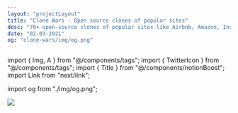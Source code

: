 ```yaml
---
layout: "projectLayout"
title: "Clone Wars - Open source clones of popular sites"
desc: "70+ open-source clones of popular sites like Airbnb, Amazon, Instagram, Netflix, Tiktok, Spotify, Trello, Whatsapp, Youtube etc. List contains source code, demo links, tech stack, and, Github stars count."
date: "02-03-2021"
og: "clone-wars/img/og.png"
---
```


import { Img, A } from "@/components/tags";
import { TwitterIcon } from "@/components/tags";
import { Title } from "@/components/notionBoost";
import Link from "next/link";

import og from "./img/og.png";

<Img src={og}  />

<Title  txt="Clone Wars - Open source clones of popular sites" homeURL = "/clone-wars" />

<p className="lead">
  70+ open-source clones of popular sites like Airbnb, Amazon, Instagram, Netflix, Tiktok, Spotify, Trello, Whatsapp, Youtube, etc. 
  List contains source code, demo links, tech stack, and, GitHub stars count. Great for learning purpose!
</p>

 <nav  className= "flex justify-between  mt-5" 
    >
     <a
        href="https://github.com/GorvGoyl/clone-wars"
        target="_black"
        title="View source code on Github"
      >
        Source code
      </a>
      <a
        href="#support"
        title="Support"
      >
        Support ♥
      </a>
       <a
        href="#contribution"
        title="Contribute"
      >
        Contribution
      </a>
    
  </nav>

## List of 70+ open source clones

<div className="wrapper-outer">
<div className="wrapper-table">

| Clone            | Demo                                                                                                                                   | Repo                                                                                                                   | Tech stack                                        | Repo Stars                                                                                                                                                                                     |
| ---------------- | -------------------------------------------------------------------------------------------------------------------------------------- | ---------------------------------------------------------------------------------------------------------------------- | ------------------------------------------------- | ---------------------------------------------------------------------------------------------------------------------------------------------------------------------------------------------- |
| 2048             | https://2048-three.vercel.app/                                                                                                         | https://github.com/AreebKhan619/2048                                                                                   | React                                             | ![GitHub Repo stars](https://img.shields.io/github/stars/AreebKhan619/2048)                                                                                                                    |
| 2048             | https://demo.matsz.dev/2048/                                                                                                           | https://github.com/mat-sz/2048                                                                                         | React, TypeScript, Redux                          | ![GitHub Repo stars](https://img.shields.io/github/stars/mat-sz/2048)                                                                                                                          |
| Airbnb           | https://abod-bnb.web.app/                                                                                                              | https://github.com/abodmicheal/React-projects/tree/master/Abodbnb                                                      | React, Firebase                                   | ![GitHub Repo stars](https://img.shields.io/github/stars/abodmicheal/React-projects)                                                                                                           |
| Amazon           | https://amazonna.netlify.app/ <br/> https://youtu.be/MSctN0MOdt0                                                                       | https://github.com/emmanuelhashy/amazon-clone                                                                          | React, Firebase                                   | ![GitHub Repo stars](https://img.shields.io/github/stars/emmanuelhashy/amazon-clone)                                                                                                           |
| Amazon Prime     | https://prime-clone-e1de6.firebaseapp.com/                                                                                             | https://github.com/peeyush14goyal/AmazonPrime-ReactJS-Clone                                                            | React                                             | ![GitHub Repo stars](https://img.shields.io/github/stars/peeyush14goyal/AmazonPrime-ReactJS-Clone)                                                                                             |
| Battleship Game  | https://battleboats.ito.wtf/                                                                                                           | https://github.com/hairarrow/btship                                                                                    | TypeScript, React                                 | ![GitHub Repo stars](https://img.shields.io/github/stars/hairarrow/btship)                                                                                                                     |
| Codecademy       | https://codecademyclone.netlify.app/                                                                                                   | https://github.com/shanoysinc/Codecademy-clone                                                                         | React                                             | ![GitHub Repo stars](https://img.shields.io/github/stars/shanoysinc/Codecademy-clone)                                                                                                          |
| Discord          | http://ericellb.github.io/React-Discord-Clone                                                                                          | https://github.com/ericellb/React-Discord-Clone                                                                        | React, Node, Express, Socket-IO, MySQL            | ![GitHub Repo stars](https://img.shields.io/github/stars/ericellb/React-Discord-Clone)                                                                                                         |
| Disney+          | https://github.com/calebnance/expo-disneyplus/blob/master/.gh-assets/screenshare-4.png?raw=true                                        | https://github.com/calebnance/expo-disneyplus                                                                          | React Native, expo                                | ![GitHub Repo stars](https://img.shields.io/github/stars/calebnance/expo-disneyplus)                                                                                                           |
| Dribbble         | http://driwwwle.herokuapp.com/                                                                                                         | https://github.com/itsnitinr/driwwwle                                                                                  | MERN, react                                       | ![GitHub Repo stars](https://img.shields.io/github/stars/itsnitinr/driwwwle)                                                                                                                   |
| Dribbble         | https://v.redd.it/a8lhmpjho0051/                                                                                                       | https://github.com/diazabdulm/rumbbble                                                                                 | MongoDB, ExpressJS, React,                        | ![GitHub Repo stars](https://img.shields.io/github/stars/diazabdulm/rumbbble)                                                                                                                  |
| Facebook         | https://odinclone.herokuapp.com/                                                                                                       | https://github.com/lucaskenji/odinclone-app                                                                            | MERN                                              | ![GitHub Repo stars](https://img.shields.io/github/stars/lucaskenji/odinclone-app)                                                                                                             |
| Facebook         | https://fakebooker.com/                                                                                                                | https://github.com/KristianWEB/fakebooker-frontend                                                                     | react, graphql, mongodb                           | ![GitHub Repo stars](https://img.shields.io/github/stars/KristianWEB/fakebooker-frontend)                                                                                                      |
| Gmail            | https://github.com/rodydavis/gmail_clone#screenshots                                                                                   | https://github.com/rodydavis/gmail_clone                                                                               | Flutter                                           | ![GitHub Repo stars](https://img.shields.io/github/stars/rodydavis/gmail_clone)                                                                                                                |
| Google Drive     | https://mydrive-demo.herokuapp.com/                                                                                                    | https://github.com/subnub/myDrive                                                                                      | React, Node.js, mongoDB                           | ![GitHub Repo stars](https://img.shields.io/github/stars/subnub/myDrive)                                                                                                                       |
| Google Keep      | https://googlekeep-anselm94.herokuapp.com/login <br/> https://github.com/anselm94/googlekeepclone/blob/master/docs/mobile-add-todo.gif | https://github.com/anselm94/googlekeepclone                                                                            | React, GraphQL, Golang, SQlite                    | ![GitHub Repo stars](https://img.shields.io/github/stars/anselm94/googlekeepclone)                                                                                                             |
| Google Keep      | https://vue-keep-sepia.vercel.app/                                                                                                     | https://github.com/wobsoriano/vue-keep                                                                                 | Vue, Typescript, Firestore                        | ![GitHub Repo stars](https://img.shields.io/github/stars/wobsoriano/vue-keep)                                                                                                                  |
| Google Keep      | https://google-keeps-clone.herokuapp.com/                                                                                              | https://github.com/kimlimjustin/google-keep-clone                                                                      | Django, JS                                        | ![GitHub Repo stars](https://img.shields.io/github/stars/kimlimjustin/google-keep-clone)                                                                                                       |
| Google Forms     | http://google-forms-clone.herokuapp.com/                                                                                               | https://github.com/kimlimjustin/google-form-clone                                                                      | Django, JS                                        | ![GitHub Repo stars](https://img.shields.io/github/stars/kimlimjustin/google-form-clone)                                                                                                       |
| Hackernews       | https://hackernews-redesign.netlify.app/                                                                                               | https://github.com/RocktimSaikia/hacker-news-redesign                                                                  | React                                             | ![GitHub Repo stars](https://img.shields.io/github/stars/RocktimSaikia/hacker-news-redesign)                                                                                                   |
| Hackernews       | https://news.python.sc/                                                                                                                | https://github.com/sebst/pythonic-news                                                                                 | Python, Django                                    | ![GitHub Repo stars](https://img.shields.io/github/stars/sebst/pythonic-news)                                                                                                                  |
| IMDB             | https://imdb-react-clone.herokuapp.com/                                                                                                | https://github.com/djohal/imdb-replica-react                                                                           | React, Redux, Firebase                            | ![GitHub Repo stars](https://img.shields.io/github/stars/djohal/imdb-replica-react)                                                                                                            |
| Instagram        | https://www.instaclone.net/login <br/> https://github.com/Sandermoen/instaclone/blob/master/screenshots/NgmjOVkZ4L.gif                 | https://github.com/Sandermoen/instaclone                                                                               | Reactjs, Express, Nodejs, Mongodb, Socketio       | ![GitHub Repo stars](https://img.shields.io/github/stars/Sandermoen/instaclone)                                                                                                                |
| Instagram        | https://github.com/vipulasri/JetInstagram/blob/master/art/jetinstagram.gif                                                             | https://github.com/vipulasri/JetInstagram                                                                              | Jetpack Compose                                   | ![GitHub Repo stars](https://img.shields.io/github/stars/vipulasri/JetInstagram)                                                                                                               |
| iOS Homescreen   | https://ios-homescreen.now.sh/                                                                                                         | https://github.com/erickbogarin/ios-homescreen                                                                         | React, Next.js, Emotion                           | ![GitHub Repo stars](https://img.shields.io/github/stars/erickbogarin/ios-homescreen)                                                                                                          |
| Jira             | https://i.ibb.co/W3qVvCn/jira-optimized.jpg                                                                                            | https://github.com/oldboyxx/jira_clone                                                                                 | React, Typescript                                 | ![GitHub Repo stars](https://img.shields.io/github/stars/oldboyxx/jira_clone)                                                                                                                  |
| MacOS Calculator | https://chamoda.com/react-calculator/                                                                                                  | https://github.com/chamoda/react-calculator                                                                            | React                                             | ![GitHub Repo stars](https://img.shields.io/github/stars/chamoda/react-calculator)                                                                                                             |
| MacOS Notes app  | https://hubert-wyszynski.github.io/notes-app/                                                                                          | https://github.com/hubert-wyszynski/notes-app                                                                          | React                                             | ![GitHub Repo stars](https://img.shields.io/github/stars/hubert-wyszynski/notes-app)                                                                                                           |
| Medium           | https://next-realworld.now.sh/                                                                                                         | https://github.com/reck1ess/next-realworld-example-app                                                                 | React, Next.js                                    | ![GitHub Repo stars](https://img.shields.io/github/stars/reck1ess/next-realworld-example-app)                                                                                                  |
| MS Paint         | https://jspaint.app                                                                                                                    | https://github.com/1j01/jspaint                                                                                        | Node.js                                           | ![GitHub Repo stars](https://img.shields.io/github/stars/1j01/jspaint)                                                                                                                         |
| Netflix          | https://azazel5.github.io/NetflixClone/ <br/> https://github.com/Azazel5/NetflixClone/blob/master/flixdemo.gif                         | https://github.com/Azazel5/NetflixClone                                                                                | React, Redux                                      | ![GitHub Repo stars](https://img.shields.io/github/stars/Azazel5/NetflixClone)                                                                                                                 |
| Netflix          | https://netflix-clone-dd230.web.app/                                                                                                   | https://github.com/abodmicheal/React-projects/tree/master/Single-Channel-Messanger                                     | React, Firebase                                   | ![GitHub Repo stars](https://img.shields.io/github/stars/abodmicheal/React-projects)                                                                                                           |
| Netflix          | https://github.com/karlhadwen/netflix/blob/master/netflix-preview.png                                                                  | https://github.com/karlhadwen/netflix                                                                                  | React, Firebase                                   | ![GitHub Repo stars](https://img.shields.io/github/stars/karlhadwen/netflix)                                                                                                                   |
| Netflix          | http://spaceflix.herokuapp.com/#/                                                                                                      | https://github.com/ehecker/spaceflix                                                                                   | Ruby, React, Redux, PostgreSQL, AWS               | ![GitHub Repo stars](https://img.shields.io/github/stars/ehecker/spaceflix)                                                                                                                    |
| Netflix          | https://expo-netflix.calebnance.now.sh/                                                                                                | https://github.com/calebnance/expo-netflix                                                                             | React Native, expo                                | ![GitHub Repo stars](https://img.shields.io/github/stars/calebnance/expo-netflix)                                                                                                              |
| Netflix          | https://roseflix-rosebilag.vercel.app/                                                                                                 | https://github.com/rosebilag/roseflix/                                                                                 | React, TypeScript, MongoDB                        | ![GitHub Repo stars](https://img.shields.io/github/stars/rosebilag/roseflix)                                                                                                                   |
| Nike             | https://github.com/saeed9321/Nike-Website-clone/blob/main/screen-capture.gif                                                           | https://github.com/saeed9321/Nike-Website-clone                                                                        | Express, MongoDB                                  | ![GitHub Repo stars](https://img.shields.io/github/stars/saeed9321/Nike-Website-clone)                                                                                                         |
| Omegle           | https://start-a-conversation.firebaseapp.com/                                                                                          | https://github.com/NickMandylas/start-a-conversation                                                                   | React, Firebase, Twilio                           | ![GitHub Repo stars](https://img.shields.io/github/stars/NickMandylas/start-a-conversation)                                                                                                    |
| Orkut            | https://orkutnostalgia.netlify.app/                                                                                                    | https://github.com/GShadowBroker/orkut-clone-client <br/> https://github.com/GShadowBroker/orkut-clone-server          | ReactJS, GraphQL, Apollo, PostgreSQL              | ![GitHub Repo stars](https://img.shields.io/github/stars/GShadowBroker/orkut-clone-client) ![GitHub Repo stars](https://img.shields.io/github/stars/GShadowBroker/orkut-clone-server)          |
| PayTM            | https://github.com/flutter-devs/flutter_paytm_clone#demo                                                                               | https://github.com/flutter-devs/flutter_paytm_clone                                                                    | Flutter                                           | ![GitHub Repo stars](https://img.shields.io/github/stars/flutter-devs/flutter_paytm_clone)                                                                                                     |
| Pinterest        | https://trusting-euler-8aafb8.netlify.app/                                                                                             | https://github.com/machadop1407/pinterest-clone-frontend <br/> https://github.com/machadop1407/pinterest-clone-backend | GraphQL, ReactJS, NodeJS, Mysql                   | ![GitHub Repo stars](https://img.shields.io/github/stars/machadop1407/pinterest-clone-frontend) ![GitHub Repo stars](https://img.shields.io/github/stars/machadop1407/pinterest-clone-backend) |
| Reddit           | https://redditsyncr.netlify.app/                                                                                                       | https://github.com/dustinkiselbach/reddit-refactor                                                                     | React, Typescript                                 | ![GitHub Repo stars](https://img.shields.io/github/stars/dustinkiselbach/reddit-refactor)                                                                                                      |
| Reddit           | https://asperitas.now.sh/                                                                                                              | https://github.com/d11z/asperitas                                                                                      | Node.js, React, NoSQL                             | ![GitHub Repo stars](https://img.shields.io/github/stars/d11z/asperitas)                                                                                                                       |
| TikTok-Reddit    | https://reddit-tiktok.netlify.app/                                                                                                     | https://github.com/hedgecox/Reddit-TikTok-Clone                                                                        | React                                             | ![GitHub Repo stars](https://img.shields.io/github/stars/hedgecox/Reddit-TikTok-Clone)                                                                                                         |
| Twitch           | https://twitchclone.vercel.app/                                                                                                        | https://github.com/alissonsleal/twitch-clone/                                                                          | React, Next.JS, Typescript                        | ![GitHub Repo stars](https://img.shields.io/github/stars/alissonsleal/twitch-clone)                                                                                                            |
| skribbl.io       | http://skribbl-env.eba-4374ebsp.us-east-2.elasticbeanstalk.com/                                                                        | https://github.com/nabinchaulagain/skribbl-clone                                                                       | React, Socket.io, Express                         | ![GitHub Repo stars](https://img.shields.io/github/stars/nabinchaulagain/skribbl-clone)                                                                                                        |
| Slack            | https://mattermost.com/                                                                                                                | https://github.com/mattermost/mattermost-webapp                                                                        | React                                             | ![GitHub Repo stars](https://img.shields.io/github/stars/mattermost/mattermost-webapp)                                                                                                         |
| Slack            | https://github.com/calebnance/expo-slack/blob/master/screenshots/screenshare-3_v1.jpg?raw=true                                         | https://github.com/calebnance/expo-slack                                                                               | React Native, Expo                                | ![GitHub Repo stars](https://img.shields.io/github/stars/calebnance/expo-slack)                                                                                                                |
| Snapchat         | https://towhidkashem.github.io/snapchat-clone/ <br/> https://youtu.be/aRS88v-duKg                                                      | https://github.com/TowhidKashem/snapchat-clone                                                                         | React, Redux, Typescript, Cypress, Jest, Enzyme   | ![GitHub Repo stars](https://img.shields.io/github/stars/TowhidKashem/snapchat-clone)                                                                                                          |
| Spotify          | https://github.com/JL978/spotify-clone-client/blob/master/demo/Authed.gif                                                              | https://github.com/JL978/spotify-clone-client                                                                          | React                                             | ![GitHub Repo stars](https://img.shields.io/github/stars/JL978/spotify-clone-client)                                                                                                           |
| Spotify          | https://github.com/matpandino/spotify-ui-clone/blob/master/.github/spotify-clone.jpg                                                   | https://github.com/matpandino/spotify-ui-clone                                                                         | Electron, React, Typescript                       | ![GitHub Repo stars](https://img.shields.io/github/stars/matpandino/spotify-ui-clone)                                                                                                          |
| Spotify          | https://drive.google.com/file/d/1KOHOJDGaLeumGqQenzCeeShPqIudCJBX/view                                                                 | https://github.com/aashrafh/Oud                                                                                        | React                                             | ![GitHub Repo stars](https://img.shields.io/github/stars/aashrafh/Oud)                                                                                                                         |
| Spotify          | https://tune42-spotify.netlify.app/                                                                                                    | https://github.com/Tune42/spotify-clone                                                                                | React                                             | ![GitHub Repo stars](https://img.shields.io/github/stars/Tune42/spotify-clone)                                                                                                                 |
| Spotify          | https://expo-spotify.calebnance.now.sh/                                                                                                | https://github.com/calebnance/expo-spotify                                                                             | React Native, Expo                                | ![GitHub Repo stars](https://img.shields.io/github/stars/calebnance/expo-spotify)                                                                                                              |
| Spotify          | https://github.com/osamaq/spotify-lite#screenshots                                                                                     | https://github.com/osamaq/spotify-lite                                                                                 | React Native                                      | ![GitHub Repo stars](https://img.shields.io/github/stars/osamaq/spotify-lite)                                                                                                                  |
| Stackoverflow    | https://clone-of-stackoverflow.vercel.app/                                                                                             | https://github.com/salihozdemir/stackoverflow-clone                                                                    | ReactJs, NextJs, Express, MongoDB                 | ![GitHub Repo stars](https://img.shields.io/github/stars/salihozdemir/stackoverflow-clone)                                                                                                     |
| Stackoverflow    | https://drive.google.com/file/d/1A0B3JPUUY2snG8MLZpyz2LWhvThG2epn/view                                                                 | https://github.com/Mayank0255/Stack-Overflow-Clone                                                                     | MySQL, Express, React                             | ![GitHub Repo stars](https://img.shields.io/github/stars/Mayank0255/Stack-Overflow-Clone)                                                                                                      |
| Tetris Game      | https://hinsxd-tetris.netlify.app/                                                                                                     | https://github.com/hinsxd/react-tetris                                                                                 | React, Typescript                                 | ![GitHub Repo stars](https://img.shields.io/github/stars/hinsxd/react-tetris)                                                                                                                  |
| Tetris Game      | https://tetris20.netlify.app/                                                                                                          | https://github.com/shanoysinc/Tetris                                                                                   | Typescript                                        | ![GitHub Repo stars](https://img.shields.io/github/stars/shanoysinc/Tetris)                                                                                                                    |
| Tiktok           | https://youtu.be/iYqDUjvsS3o                                                                                                           | https://github.com/emmanuelhashy/tik-tok-clone                                                                         | React, Firebase                                   | ![GitHub Repo stars](https://img.shields.io/github/stars/emmanuelhashy/tik-tok-clone)                                                                                                          |
| Tiktok           | https://youtu.be/sMKg6ILYgv0                                                                                                           | https://github.com/salvadordeveloper/TikTok-Flutter                                                                    | Flutter, Firebase                                 | ![GitHub Repo stars](https://img.shields.io/github/stars/salvadordeveloper/TikTok-Flutter)                                                                                                     |
| Tiktok-Reddit    | https://henrybalassiano.github.io/Tik-Tok-Clone/                                                                                       | https://github.com/HenryBalassiano/Tik-Tok-Clone                                                                       | React                                             | ![GitHub Repo stars](https://img.shields.io/github/stars/HenryBalassiano/Tik-Tok-Clone)                                                                                                        |
| Trello           | https://trellis-app.herokuapp.com/ <br/> https://github.com/ayushagg31/Trellis/blob/master/images/Trellis.gif                          | https://github.com/ayushagg31/Trellis                                                                                  | React, Redux, Node, Express, MongoDB              | ![GitHub Repo stars](https://img.shields.io/github/stars/ayushagg31/Trellis)                                                                                                                   |
| Trello           | https://codesource.io/wp-content/uploads/2020/07/Trelloclone.webm                                                                      | https://github.com/Dunebook/Trelloclone                                                                                | Angular 10                                        | ![GitHub Repo stars](https://img.shields.io/github/stars/Dunebook/Trelloclone)                                                                                                                 |
| Trello           | https://tiquetapp.herokuapp.com/                                                                                                       | https://github.com/FLiotta/Tiquet                                                                                      | React, Python, Flask, PostgreSQL                  | ![GitHub Repo stars](https://img.shields.io/github/stars/FLiotta/Tiquet)                                                                                                                       |
| Trello           | https://tberghuis.github.io/trello-board-clone/                                                                                        | https://github.com/tberghuis/trello-board-clone                                                                        | React                                             | ![GitHub Repo stars](https://img.shields.io/github/stars/tberghuis/trello-board-clone)                                                                                                         |
| trello           | https://rupmalya-trello-clone.herokuapp.com/signin <br/> https://youtu.be/59oQ01VEm30                                                  | https://github.com/RupmalyaK/trello-clone                                                                              | Express, MongoDB                                  | ![GitHub Repo stars](https://img.shields.io/github/stars/RupmalyaK/trello-clone)                                                                                                               |
| trello           | https://project-manager1.herokuapp.com/                                                                                                | https://github.com/arturmolenda/project-manager                                                                        | React, Redux, Node, Express, Socket.io, MongoDB   | ![GitHub Repo stars](https://img.shields.io/github/stars/arturmolenda/project-manager)                                                                                                         |
| Twitter          | https://twitter-geek.netlify.app/#/ <br/> https://github.com/RisingGeek/twitter-clone/blob/master/demo/feed.png                        | https://github.com/RisingGeek/twitter-clone <br/> https://github.com/RisingGeek/twitter-clone-backend                  | React, Redux, NodeJS, MYSQL                       | ![GitHub Repo stars](https://img.shields.io/github/stars/RisingGeek/twitter-clone) ![GitHub Repo stars](https://img.shields.io/github/stars/RisingGeek/twitter-clone-backend)                  |
| Twitter          | https://twitterclone2.netlify.app/login.html                                                                                           | https://github.com/Dunebook/Twitterclone                                                                               | HTML, CSS, JQuery                                 | ![GitHub Repo stars](https://img.shields.io/github/stars/Dunebook/Twitterclone)                                                                                                                |
| Twitter          | https://tclone.netlify.app/ <br/> https://github.com/muzam1l/tclone/raw/master/docs/tclone-demo2.gif                                   | https://github.com/muzam1l/tclone <br/> https://github.com/muzam1l/tclone-api                                          | MERN                                              | ![GitHub Repo stars](https://img.shields.io/github/stars/muzam1l/tclone) ![GitHub Repo stars](https://img.shields.io/github/stars/muzam1l/tclone-api)                                          |
| Twitter          | https://twitterapp-clone.netlify.app/home                                                                                              | https://github.com/Ali-hd/Twitter-Clone <br/> https://github.com/Ali-hd/TwitterClone-Backend                           | React, express, mongo, aws, socket.io             | ![GitHub Repo stars](https://img.shields.io/github/stars/Ali-hd/Twitter-Clone) ![GitHub Repo stars](https://img.shields.io/github/stars/Ali-hd/TwitterClone-Backend)                           |
| Uber             | https://github.com/calebnance/expo-uber/blob/master/screenshots/screenshare-3.png?raw=true                                             | https://github.com/calebnance/expo-uber                                                                                | React native, expo                                | ![GitHub Repo stars](https://img.shields.io/github/stars/calebnance/expo-uber)                                                                                                                 |
| Uber             | https://youtu.be/ya1lsXS2Wvw                                                                                                           | https://github.com/Santos-Enoque/uber_clone_with_flutter                                                               | Flutter                                           | ![GitHub Repo stars](https://img.shields.io/github/stars/Santos-Enoque/uber_clone_with_flutter)                                                                                                |
| Unsplash         | https://github.com/junipdewan/react-unsplash#react-unsplash                                                                            | https://github.com/junipdewan/react-unsplash                                                                           | React                                             | ![GitHub Repo stars](https://img.shields.io/github/stars/junipdewan/react-unsplash)                                                                                                            |
| Vimeo            | https://bimeo.herokuapp.com/#/                                                                                                         | https://github.com/TarikGul/vimeo_clone_full_stack_project                                                             | React, Redux, Ruby. PostgreSQL                    | ![GitHub Repo stars](https://img.shields.io/github/stars/TarikGul/vimeo_clone_full_stack_project)                                                                                              |
| Whatsapp         | https://codesource.io/wp-content/uploads/2020/11/Screenshot_20201029-171635-1-709x1536.png                                             | https://github.com/Ekeminie/whatsapp_ui                                                                                | Flutter                                           | ![GitHub Repo stars](https://img.shields.io/github/stars/Ekeminie/whatsapp_ui)                                                                                                                 |
| Whatsapp         | https://medium.com/p/5479d83baaa4                                                                                                      | https://github.com/Urigo/WhatsApp-Clone-Client-Angular <br/> https://github.com/Urigo/WhatsApp-Clone-server            | Angular, Express, PostgreSQL, GraphQL, Typescript | ![GitHub Repo stars](https://img.shields.io/github/stars/Urigo/WhatsApp-Clone-Client-Angular) ![GitHub Repo stars](https://img.shields.io/github/stars/Urigo/WhatsApp-Clone-server)            |
| Whatsapp         | https://youtu.be/3TYfkvf4u4M <br/> https://clone-massenger.herokuapp.com/signinsignup                                                  | https://github.com/RupmalyaK/whatsapp-MERN                                                                             | MERN                                              | ![GitHub Repo stars](https://img.shields.io/github/stars/RupmalyaK/whatsapp-MERN)                                                                                                              |
| Workflowy        | https://deepnotes.in/                                                                                                                  | https://github.com/mukeshsoni/deepnotes-editor                                                                         | ReactJS, DraftJS                                  | ![GitHub Repo stars](https://img.shields.io/github/stars/mukeshsoni/deepnotes-editor)                                                                                                          |
| Youtube          | https://utubeclone.netlify.app/ <br/> https://youtu.be/wHLurtOnmyM                                                                     | https://github.com/manikandanraji/youtubeclone-frontend <br/> https://github.com/manikandanraji/youtubeclone-backend   | React, Redux, Express, Sequelize                  | ![GitHub Repo stars](https://img.shields.io/github/stars/manikandanraji/youtubeclone-frontend) ![GitHub Repo stars](https://img.shields.io/github/stars/manikandanraji/youtubeclone-backend)   |

 </div>
 </div>

_Some link is broken? [let me know](https://github.com/GorvGoyl/Clone-Wars/issues/new)_

## Support

#### ❤ Clone Wars is live on [Product Hunt](https://www.producthunt.com/posts/clone-wars/). Check it out!

<p align="center">
<a href="https://www.producthunt.com/posts/clone-wars?utm_source=badge-featured&utm_medium=badge&utm_souce=badge-clone-wars" target="_blank"><img src="https://api.producthunt.com/widgets/embed-image/v1/featured.svg?post_id=287384&theme=dark" alt="Clone Wars - Open-source clones of sites like Airbnb, Tiktok, Netflix etc | Product Hunt"  width="250" height="54" /></a>
</p>

#### 💲 Support continuous development [Buy me a Coffee](https://ko-fi.com/gorvgoyl)

<p align="center">
  <a href="https://ko-fi.com/gorvgoyl">
  <img src="https://github.com/GorvGoyl/Notion-Boost-browser-extension/raw/master/src/images/readme/bmc.png" width="200" alt="Buy me a Coffee"/>
  </a>
</p>

#### 👨‍💻 Follow the maker <a href="https://twitter.com/GorvGoyl" title="Follow @GorvGoyl on Twitter">GorvGoyl<TwitterIcon class="inline w-4 h-4 m-0 ml-1 " /></a> behind this project.

---

## Contribution

2 ways to add your/their repo to the list:

1. Add your contribution to [readme.md](https://github.com/GorvGoyl/Clone-Wars/blob/main/README.md) (_you may use online md editor like [markdown.site](https://markdown.site/) for better table visualization_) and send me a PR! (_faster approval and your name would be added to project contributors_)  
   OR
2. Create a [new issue](https://github.com/GorvGoyl/Clone-Wars/issues/new) with following details: clone name, code repo link, demo link, and tech stack used.

Any other feedback is also welcome :)
